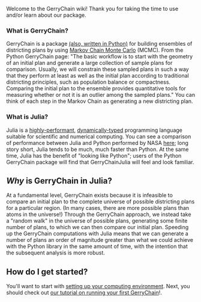 Welcome to the GerryChain wiki! Thank you for taking the time to use and/or
learn about our package.

### What is GerryChain?

GerryChain is a package [(also, written in Python)](https://github.com/mggg/GerryChain) for building ensembles of districting plans by using [Markov Chain Monte Carlo](https://en.wikipedia.org/wiki/Markov_chain_Monte_Carlo) (MCMC). From the Python GerryChain page: "The basic workflow is to start with the geometry of an initial plan and generate a large collection of sample plans for comparison. Usually, we will constrain these sampled plans in such a way that they perform at least as well as the initial plan according to traditional districting principles, such as population balance or compactness. Comparing the initial plan to the ensemble provides quantitative tools for measuring whether or not it is an outlier among the sampled plans." You can think of each step in the Markov Chain as generating a new districting plan.

### What is Julia?

Julia is a [highly-performant](https://julialang.org/benchmarks/), [dynamically-typed](https://docs.julialang.org/en/v1/manual/types/) programming language suitable for scientific and numerical computing. You can see a comparison of performance between Julia and Python performed by NASA [here](https://modelingguru.nasa.gov/docs/DOC-2783); long story short, Julia tends to be much, much faster than Python. At the same time, Julia has the benefit of "looking like Python"; users of the Python GerryChain package will find that GerryChainJulia will feel and look familiar.

## _Why_ is GerryChain in Julia?

At a fundamental level, GerryChain exists because it is infeasible to compare an initial plan to the complete universe of possible districting plans for a particular region. (In many cases, there are more possible plans than atoms in the universe!) Through the GerryChain approach, we instead take a "random walk" in the universe of possible plans, generating some finite number of plans, to which we can then compare our initial plan. Speeding up the GerryChain computations with Julia means that we can generate a number of plans an order of magnitude greater than what we could achieve with the Python library in the same amount of time, with the intention that the subsequent analysis is more robust.

## How do I get started?

You'll want to start with [setting up your computing environment](https://github.com/mggg/GerryChainJulia/wiki/Setting-up-your-environment). Next, you should check out [our tutorial on running your first GerryChain](https://github.com/mggg/GerryChainJulia/wiki/Getting-started-with-a-chain)!.
